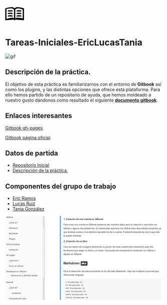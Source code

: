 
![Gitbook](txt/icons/gitbook.PNG)
# Tareas-Iniciales-EricLucasTania

![gif](/gif/gif.GIF)

  
## Descripción de la práctica.

El objetivo de esta práctica es familiarizarnos con el entorno de **Gitbook** así como los plugins, y las distintas 
opciones que ofrece esta plataforma. Para ello hemos partido de un repositorio de ayuda, que hemos moldeado a nuestro
gusto dándonos como resultado el siguiente [**documento gitbook**](ULL-ESIT-SYTW-1617.github.io/tareas-iniciales-ericlucastania).

## Enlaces interesantes 
 
[Gitbook gh-pages](ULL-ESIT-SYTW-1617.github.io/tareas-iniciales-ericlucastania).


[Gitbook página oficial](https://www.gitbook.com/book/alu0100786330/tareasini/details).



## Datos de partida

* [Repositorio Inicial](https://github.com/enten/gitbook-boilerplate) 
* [Descripción de la práctica.](https://crguezl.github.io/ull-esit-1617/practicas/practicagitbook.html)


## Componentes del grupo de trabajo
* [Eric Ramos](https://github.com/alu0100786330)
* [Lucas Ruiz](https://github.com/alu0100785265)
* [Tania González](https://github.com/tania77)





 ![](txt/images/p2.PNG)
